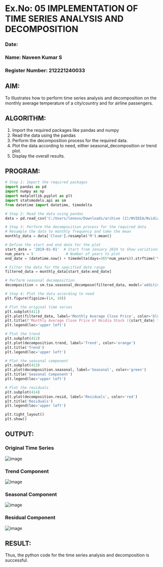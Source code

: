 # Ex.No: 05  IMPLEMENTATION OF TIME SERIES ANALYSIS AND DECOMPOSITION
### Date: 
### Name: Naveen Kumar S
### Register Number: 212221240033

## AIM:
To Illustrates how to perform time series analysis and decomposition on the monthly average temperature of a city/country and for airline passengers.

## ALGORITHM:
1. Import the required packages like pandas and numpy
2. Read the data using the pandas
3. Perform the decomposition process for the required data.
4. Plot the data according to need, either seasonal_decomposition or trend plot.
5. Display the overall results.

## PROGRAM:
```python
# Step 1: Import the required packages
import pandas as pd
import numpy as np
import matplotlib.pyplot as plt
import statsmodels.api as sm
from datetime import datetime, timedelta

# Step 2: Read the data using pandas
data = pd.read_csv('C:/Users/lenovo/Downloads/archive (2)/NVIDIA/NvidiaStockPrice.csv', parse_dates=['Date'], index_col='Date')

# Step 3: Perform the decomposition process for the required data
# Resample the data to monthly frequency and take the mean
monthly_data = data['Close'].resample('M').mean()

# Define the start and end date for the plot
start_date = '2019-01-01'  # Start from January 2019 to Show variations
num_years = 5               # Number of years to plot
end_date = (datetime.now() + timedelta(days=365*num_years)).strftime('%Y-%m-%d')

# Filter the data for the specified date range
filtered_data = monthly_data[start_date:end_date]

# Perform seasonal decomposition
decomposition = sm.tsa.seasonal_decompose(filtered_data, model='additive')

# Step 4: Plot the data according to need
plt.figure(figsize=(14, 10))

# Plot the original time series
plt.subplot(411)
plt.plot(filtered_data, label='Monthly Average Close Price', color='blue')
plt.title(f'Monthly Average Close Price of Nvidia Stock ({start_date} to {end_date})')
plt.legend(loc='upper left')

# Plot the trend
plt.subplot(412)
plt.plot(decomposition.trend, label='Trend', color='orange')
plt.title('Trend')
plt.legend(loc='upper left')

# Plot the seasonal component
plt.subplot(413)
plt.plot(decomposition.seasonal, label='Seasonal', color='green')
plt.title('Seasonal Component')
plt.legend(loc='upper left')

# Plot the residuals
plt.subplot(414)
plt.plot(decomposition.resid, label='Residuals', color='red')
plt.title('Residuals')
plt.legend(loc='upper left')

plt.tight_layout()
plt.show()
```

## OUTPUT:
### Original Time Series
![image](https://github.com/user-attachments/assets/6c1145b4-2885-46ce-afec-17309ea9562b)

### Trend Component
![image](https://github.com/user-attachments/assets/bf24754d-6076-4986-a4d1-9e697e41cd20)

### Seasonal Component
![image](https://github.com/user-attachments/assets/6ca85009-4ed9-4f7b-be2e-5d08127968b1)

### Residual Component
![image](https://github.com/user-attachments/assets/49c0e7f0-1209-43c8-8bad-5e159d36e5be)


## RESULT:
Thus, the python code for the time series analysis and decomposition is successful.
